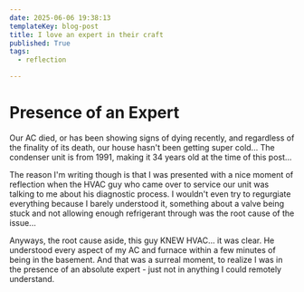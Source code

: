 ```yaml
---
date: 2025-06-06 19:38:13
templateKey: blog-post
title: I love an expert in their craft
published: True
tags:
  - reflection

---
```


# Presence of an Expert

Our AC died, or has been showing signs of dying recently, and regardless of the
finality of its death, our house hasn't been getting super cold... The
condenser unit is from 1991, making it 34 years old at the time of this post...

The reason I'm writing though is that I was presented with a nice moment of
reflection when the HVAC guy who came over to service our unit was talking to
me about his diagnostic process. I wouldn't even try to regurgiate everything
because I barely understood it, something about a valve being stuck and not
allowing enough refrigerant through was the root cause of the issue...

Anyways, the root cause aside, this guy KNEW HVAC... it was clear. He
understood every aspect of my AC and furnace within a few minutes of being in
the basement. And that was a surreal moment, to realize I was in the presence
of an absolute expert - just not in anything I could remotely understand.

